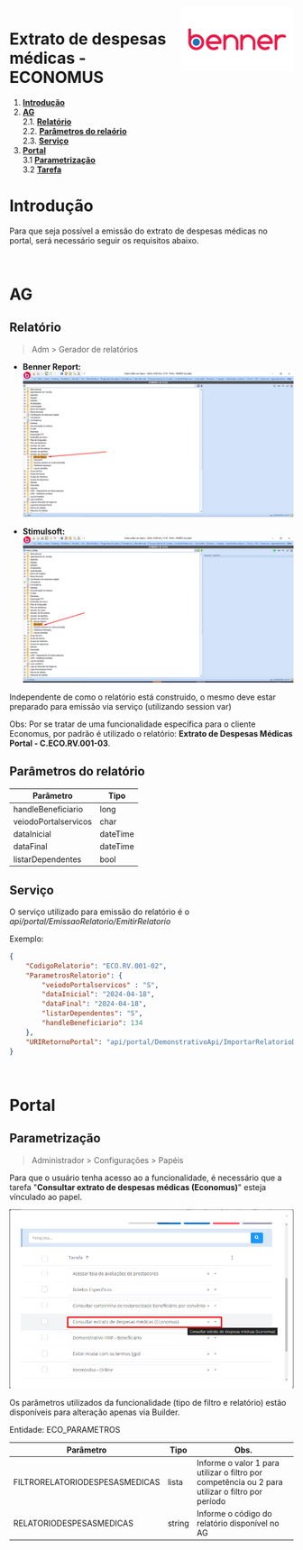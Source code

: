 <img src="../../src/images/benner_rgb.png" align="right"/>

# Extrato de despesas médicas - ECONOMUS

1. **[Introdução](#introdução)**
2. **[AG](#ag)**  
  2.1. **[Relatório](#relatório)**  
  2.2. **[Parâmetros do relaório](#parâmetros-do-relatório)**  
  2.3. **[Serviço](#serviço)**  
3. **[Portal](#portal)**  
  3.1 **[Parametrização](#parametrização)**  
  3.2 **[Tarefa](#tarefa)**

# Introdução

Para que seja possível a emissão do extrato de despesas médicas no portal, será necessário seguir os requisitos abaixo.

<br/>

# AG

## Relatório

> Adm > Gerador de relatórios 

* **Benner Report:** 
![001](src/images/001.png)

* **Stimulsoft:** 
![002](src/images/002.png)

Independente de como o relatório está construido, o mesmo deve estar preparado para emissão via serviço (utilizando session var)

Obs: Por se tratar de uma funcionalidade específica para o cliente Economus, por padrão é utilizado o relatório: **Extrato de Despesas Médicas Portal - C.ECO.RV.001-03**.

## Parâmetros do relatório

|  Parâmetro |  Tipo |  
|---|---|
|handleBeneficiario|long|
|veiodoPortalservicos| char|
|dataInicial|dateTime|
|dataFinal|dateTime|
|listarDependentes|bool|

## Serviço

O serviço utilizado para emissão do relatório é o *api/portal/EmissaoRelatorio/EmitirRelatorio*

Exemplo:

~~~~json
{
    "CodigoRelatorio": "ECO.RV.001-02",
    "ParametrosRelatorio": {
        "veiodoPortalservicos" : "S",
        "dataInicial": "2024-04-18",
        "dataFinal": "2024-04-18",
        "listarDependentes": "S",
        "handleBeneficiario": 134
    },
    "URIRetornoPortal": "api/portal/DemonstrativoApi/ImportarRelatorioDemonstrativoPagamento"
}
~~~~
<br/>

# Portal

## Parametrização

> Administrador > Configurações > Papéis

Para que o usuário tenha acesso ao a funcionalidade, é necessário que a tarefa "**Consultar extrato de despesas médicas (Economus)**" esteja vínculado ao papel.

![013](src/images/003.png)


Os parâmetros utilizados da funcionalidade (tipo de filtro e relatório) estão disponíveis para alteração apenas via Builder.

Entidade: ECO_PARAMETROS

|  Parâmetro |  Tipo | Obs. |  
|---|---|---|
|FILTRORELATORIODESPESASMEDICAS| lista | Informe o valor 1 para utilizar o filtro por competência ou 2 para utilizar o filtro por período|
|RELATORIODESPESASMEDICAS|string| Informe o código do relatório disponível no AG |



